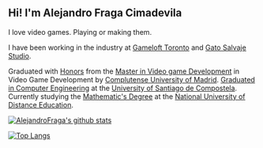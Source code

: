 ## Hi! I'm Alejandro Fraga Cimadevila

I love video games. Playing or making them.

I have been working in the industry at [Gameloft Toronto](https://www.gameloft.com/gameloft-studios/toronto) and [Gato Salvaje Studio](http://gatosalvajestudio.com/home).

Graduated with [Honors](http://alejandrofraga.me/resources/docs/Certificate_Video_Game_Development_Alejandro_Fraga_Cimadevila.pdf) from the [Master in Video game Development](http://www.videojuegos-ucm.es/) in Video Game Development by [Complutense University of Madrid](https://www.ucm.es/english). [Graduated in Computer Engineering](https://www.usc.gal/en/studies/degrees/engineering-and-architecture/computer-engineering-degree) at the [University of Santiago de Compostela](https://www.usc.gal/en). Currently studying the [Mathematic's Degree](http://portal.uned.es/portal/page?_pageid=93,22985590&_dad=portal&_schema=PORTAL) at the [National University of Distance Education](https://www.uned.es/universidad/inicio/en/).

[![AlejandroFraga's github stats](https://github-readme-stats.alejandrofraga.vercel.app/api?username=AlejandroFraga&include_all_commits=true&count_private=true&show_icons=true&theme=dark&icon_color=58a6ff&bg_color=0d1117)](https://github.com/anuraghazra/github-readme-stats)

[![Top Langs](https://github-readme-stats.alejandrofraga.vercel.app/api/top-langs/?username=AlejandroFraga&show_icons=true&theme=dark&bg_color=0d1117&layout=compact&langs_count=10&hide=ShaderLab,C,HLSL)](https://github.com/anuraghazra/github-readme-stats)
